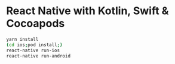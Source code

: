 # React Native with Kotlin, Swift &amp; Cocoapods

```bash
yarn install
(cd ios;pod install;)
react-native run-ios
react-native run-android
```
